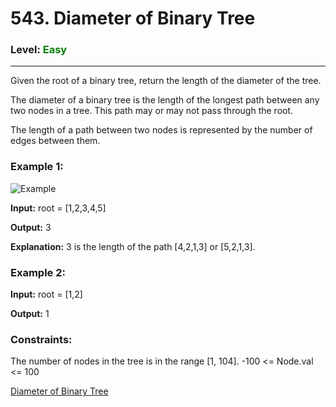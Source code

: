 # 543. Diameter of Binary Tree
### Level: <span style="color:green">Easy</span>
---

Given the root of a binary tree, return the length of the diameter of the tree.

The diameter of a binary tree is the length of the longest path between any two nodes in a tree. This path may or may not pass through the root.

The length of a path between two nodes is represented by the number of edges between them.

### Example 1:

![Example](https://assets.leetcode.com/uploads/2021/03/06/diamtree.jpg)

**Input:** root = [1,2,3,4,5]

**Output:** 3

**Explanation:** 3 is the length of the path [4,2,1,3] or [5,2,1,3].

### Example 2:

**Input:** root = [1,2]

**Output:** 1

### Constraints:

The number of nodes in the tree is in the range [1, 104].
-100 <= Node.val <= 100

[Diameter of Binary Tree](https://leetcode.com/problems/diameter-of-binary-tree/)

